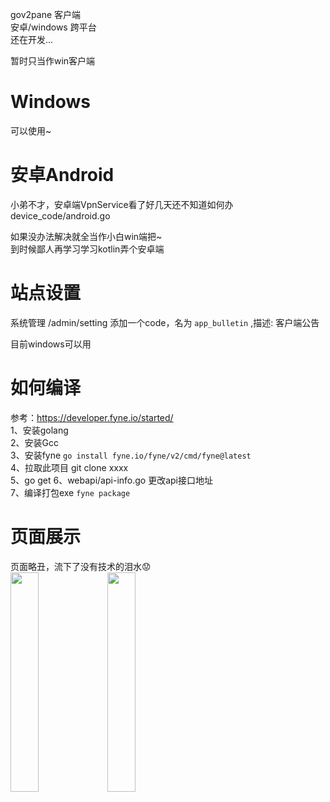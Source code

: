 gov2pane 客户端  
安卓/windows 跨平台    
还在开发...  

暂时只当作win客户端

# Windows  
可以使用~ 


# 安卓Android
小弟不才，安卓端VpnService看了好几天还不知道如何办 device_code/android.go  

如果没办法解决就全当作小白win端把~  
到时候鄙人再学习学习kotlin弄个安卓端  



# 站点设置  
系统管理 /admin/setting  添加一个code，名为 `app_bulletin` ,描述: 客户端公告  

目前windows可以用  

# 如何编译 
参考：https://developer.fyne.io/started/  
1、安装golang   
2、安装Gcc  
3、安装fyne `go install fyne.io/fyne/v2/cmd/fyne@latest`  
4、拉取此项目 git clone xxxx  
5、go get 
6、webapi/api-info.go 更改api接口地址  
7、编译打包exe `fyne package`  

# 页面展示  
页面略丑，流下了没有技术的泪水😟    
<img src="https://github.com/pingProMax/GoV2App/blob/main/1.png?raw=true" width="30%">
<img src="https://github.com/pingProMax/GoV2App/blob/main/2.png?raw=true" width="30%">